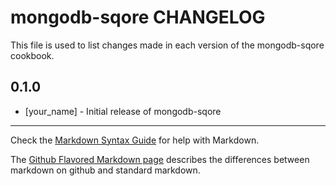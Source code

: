 mongodb-sqore CHANGELOG
=======================

This file is used to list changes made in each version of the mongodb-sqore cookbook.

0.1.0
-----
- [your_name] - Initial release of mongodb-sqore

- - -
Check the [Markdown Syntax Guide](http://daringfireball.net/projects/markdown/syntax) for help with Markdown.

The [Github Flavored Markdown page](http://github.github.com/github-flavored-markdown/) describes the differences between markdown on github and standard markdown.
